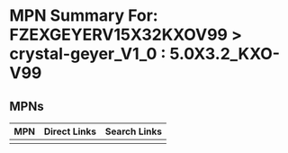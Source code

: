 



# MPN Summary For: FZEXGEYERV15X32KXOV99 > crystal-geyer_V1_0 : 5.0X3.2_KXO-V99

## MPNs
  

|MPN|Direct Links|Search Links|
| :--- | :--- | :--- |
||||
